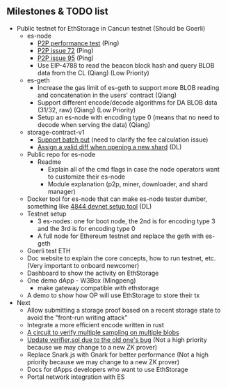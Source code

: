 ## Milestones & TODO list

- Public testnet for EthStorage in Cancun testnet (Should be Goerli)
  - es-node
    - [P2P performance test](https://github.com/ethstorage/go-ethstorage/pull/66) (Ping)
    - [P2P issue 72](https://github.com/ethstorage/go-ethstorage/pull/91) (Ping)
    - [P2P issue 95](https://github.com/ethstorage/go-ethstorage/issues/95) (Ping)
    - Use EIP-4788 to read the beacon block hash and query BLOB data from the CL (Qiang) (Low Priority)
  - es-geth
    - Increase the gas limit of es-geth to support more BLOB reading and concatenation in the users' contract (Qiang)
    - Support different encode/decode algorithms for DA BLOB data (31/32, raw) (Qiang) (Low Priority)
    - Setup an es-node with encoding type 0 (means that no need to decode when serving the data) (Qiang)
  - storage-contract-v1
    - [Support batch put](https://github.com/ethstorage/storage-contracts-v1/issues/17) (need to clarify the fee calculation issue)
    - [Assign a valid diff when opening a new shard](https://github.com/ethstorage/storage-contracts-v1/issues/23) (DL)
  - Public repo for es-node
    - Readme
      - Explain all of the cmd flags in case the node operators want to customize their es-node
      - Module explanation (p2p, miner, downloader, and shard manager)
  - Docker tool for es-node that can make es-node tester dumber, something like [4844 devnet setup tool](https://github.com/jimmygchen/eip4844-devnet/) (DL)
  - Testnet setup
    - 3 es-nodes: one for boot node, the 2nd is for encoding type 3 and the 3rd is for encoding type 0
    - A full node for Ethereum testnet and replace the geth with es-geth
  - Goerli test ETH
  - Doc website to explain the core concepts, how to run testnet, etc. (Very important to onboard newcomer)
  - Dashboard to show the activity on EthStorage
  - One demo dApp - W3Box (Mingpeng)
      - make gateway compatible with ethstorage
  - A demo to show how OP will use EthStorage to store their tx
- Next
  - Allow submitting a storage proof based on a recent storage state to avoid the "front-run writing attack"
  - Integrate a more efficient encode written in rust
  - [A circuit to verify multiple sampling on multiple blobs](https://github.com/ethstorage/storage-contracts-v1/issues/20)
  - [Update verifier.sol due to the old one's bug](https://github.com/ethstorage/storage-contracts-v1/pull/10) (Not a high priority because we may change to a new ZK prover)
  - Replace Snark.js with Gnark for better performance (Not a high priority because we may change to a new ZK prover)
  - Docs for dApps developers who want to use EthStorage
  - Portal network integration with ES
